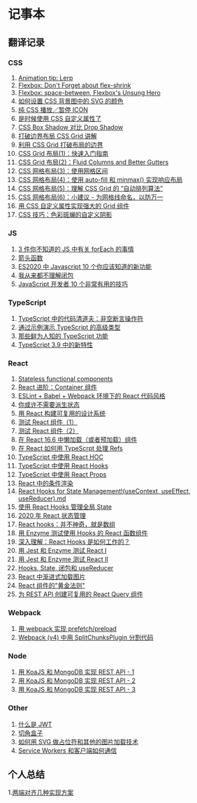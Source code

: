 # 记事本

## 翻译记录


### CSS

1. [Animation tip: Lerp](https://github.com/xiao-T/note/issues/2)
2. [Flexbox: Don't Forget about flex-shrink](https://github.com/xiao-T/note/issues/3)     
3. [Flexbox: space-between, Flexbox's Unsung Hero](https://github.com/xiao-T/note/issues/4)      
4. [如何设置 CSS 背景图中的 SVG 的颜色](https://github.com/xiao-T/note/issues/6)  
5. [纯 CSS 播放／暂停 ICON](https://github.com/xiao-T/note/issues/8)
6. [是时候使用 CSS 自定义属性了](https://github.com/xiao-T/note/issues/9)
7. [CSS Box Shadow 对比 Drop Shadow](https://github.com/xiao-T/note/issues/10)
8. [打破边界布局 CSS Grid 讲解](https://github.com/xiao-T/note/issues/11)
9. [利用 CSS Grid 打破布局的边界](https://github.com/xiao-T/note/blob/master/Published/Breaking%20Out%20With%20CSS%20Grid%20Layout.md)
10. [CSS Grid 布局(1)：快速入门指南](https://github.com/xiao-T/note/blob/master/Published/CSS%20Grid%20Layout-%20A%20Quick%20Start%20Guide.md)
11. [CSS Grid 布局(2)：Fluid Columns and Better Gutters](https://github.com/xiao-T/note/blob/master/Published/CSS%20Grid%20Layout-%20Fluid%20Columns%20and%20Better%20Gutters.md)
12. [CSS 网格布局(3)：使用网格区间](https://github.com/xiao-T/note/blob/master/Published/CSS%20Grid%20Layout-%20Using%20Grid%20Areas.md)
13. [CSS 网格布局(4)：使用 auto-fill 和 minmax() 实现响应布局](https://github.com/xiao-T/note/blob/master/Published/CSS%20Grid%20Layout-%20Going%20Responsive%20With%20auto-fill%20and%20minmax().md)
14. [CSS 网格布局(5)：理解 CSS Grid 的 “自动排列算法”](https://github.com/xiao-T/note/blob/master/Published/Understanding%20the%20CSS%20Grid%20%E2%80%9CAuto-Placement%20Algorithm%E2%80%9D%20.md)
15. [CSS 网格布局(6)：小建议 - 为网格线命名，以防万一](https://github.com/xiao-T/note/blob/master/Published/Quick%20Tip-%20Name%20Your%20CSS%20Grid%20Lines%2C%20Just%20in%20Case.md)
16. [用 CSS 自定义属性实现强大的 Grid 组件](https://github.com/xiao-T/note/blob/master/Published/Super-Powered%20Grid%20Components%20with%20CSS%20Custom%20Properties.md)
17. [CSS 技巧：色彩斑斓的自定义阴影](https://github.com/xiao-T/note/blob/master/Published/CSS%20Tip-%20Multicolor%20%26%20Cutout%20Drop%20Shadows.md)

### JS

1. [3 件你不知道的 JS 中有关 forEach 的事情](https://github.com/xiao-T/note/blob/master/Published/3%20things%20you%20didn%E2%80%99t%20know%20about%20the%20forEach%20loop%20in%20JS.md)
2. [箭头函数](https://github.com/xiao-T/note/blob/master/Published/Understanding-Arrow-Functions.md)
3. [ES2020 中 Javascript 10 个你应该知道的新功能](https://github.com/xiao-T/note/blob/master/Published/10-New-JavaScript-Features-in-ES2020-That-You-Should-Know.md)
4. [我从来都不理解闭包](https://github.com/xiao-T/note/blob/master/Published/javascript/I-never-understood-JavaScript-closures.md)
5. [JavaScript 开发者 10 个非常有用的技巧](https://github.com/xiao-T/note/blob/master/Published/javascript/10-Super-Useful-Tricks-for-JavaScript-Developers.md)

### TypeScript
1. [TypeScript 中的代码清道夫：非空断言操作符](https://github.com/xiao-T/note/blob/master/Published/typescript/cleaner-typescript-with-the-non-null-assertion-operator.md)
2. [通过示例演示 TypeScript 的高级类型](https://github.com/xiao-T/note/blob/master/Published/typescript/Advanced-TypeScript-Types-with-Examples.md)
3. [那些鲜为人知的 TypeScript 功能](https://github.com/xiao-T/note/blob/master/Published/typescript/Some-Lesser-Known-TypeScript-Features.md)
4. [TypeScript 3.9 中的新特性](https://github.com/xiao-T/note/blob/master/Published/typescript/What%E2%80%99s-New-in-TypeScript-3.9.md)

### React

1. [Stateless functional components](https://github.com/xiao-T/note/issues/5)     
2. [React 进阶：Container 组件](https://github.com/xiao-T/note/issues/7)
3. [ESLint + Babel + Webpack 环境下的 React 代码风格](https://github.com/xiao-T/note/blob/master/Published/React%20Code%20Style%20with%20ESLint%20%2B%20Babel%20%2B%20Webpack.md)
4. [你或许不需要派生状态](https://github.com/xiao-T/note/blob/master/Published/You%20Probably%20Don't%20Need%20Derived%20State.md)
5. [用 React 构建可复用的设计系统](https://github.com/xiao-T/note/blob/master/Published/Build%20a%20Reusable%20Design%20System%20With%20React.md)
6. [测试 React 组件（1）](https://github.com/xiao-T/note/blob/master/Published/Testing%20Components%20in%20React%20Using%20Jest-%20The%20Basics.md)
7. [测试 React 组件（2）](https://github.com/xiao-T/note/blob/master/Published/Testing%20Components%20in%20React%20Using%20Jest%20and%20Enzyme.md)
9. [在 React 16.6 中懒加载（或者预加载）组件](https://github.com/xiao-T/note/blob/master/Published/Lazy%20loading%20(and%20preloading)%20components%20in%20React%2016.6.md)
10. [在 React 如何用 TypeScrpt 处理 Refs](https://github.com/xiao-T/note/blob/master/Published/React%20Refs%20with%20TypeScript.md)
11. [TypeScript 中使用 React HOC](https://github.com/xiao-T/note/blob/master/Published/React%20Higher-Order%20Components%20in%20TypeScript.md)
12. [TypeScript 中使用 React Hooks](https://github.com/xiao-T/note/blob/master/Published/React%20Hooks%20in%20TypeScript.md)
13. [TypeScript 中使用 React Props](https://github.com/xiao-T/note/blob/master/Published/React%20Render%20Props%20in%20TypeScript.md)
13. [React 中的条件渲染](https://github.com/xiao-T/note/blob/master/Published/Understanding-Conditional-Rendering-in-React.md)
14. [React Hooks for State Management!(useContext, useEffect, useReducer).md](https://github.com/xiao-T/note/blob/master/Published/React%20Hooks%20for%20State%20Management!useContext%2C%20useEffect%2C%20useReducer.md)
15. [使用 React Hooks 管理全局 State](https://github.com/xiao-T/note/blob/master/Published/Global%20state%20management%20with%20React%20Hooks.md)
16. [2020 年 React 状态管理](https://github.com/xiao-T/note/blob/master/Published/React%20State%20Management%20in%202020.md)
17. [React hooks：并不神奇，就是数组](https://github.com/xiao-T/note/blob/master/Published/React-hooks-not-magic-just-arrays.md)
18. [用 Enzyme 测试使用 Hooks 的 React 函数组件](https://github.com/xiao-T/note/blob/master/Published/Testing-React-Function-Components-with-Hooks-using-Enzyme.md)
19. [深入理解：React Hooks 是如何工作的？](https://github.com/xiao-T/note/blob/master/Published/Deep-dive-How-do-React-hooks-really-work.md)
20. [用 Jest 和 Enzyme 测试 React I](https://github.com/xiao-T/note/blob/master/Published/Testing-React-with-Jest-and-Enzyme-I.md)
21. [用 Jest 和 Enzyme 测试 React II](https://github.com/xiao-T/note/blob/master/Published/Testing-React-with-Jest-and-Enzyme-II.md)
22. [Hooks, State, 闭包和 useReducer](https://github.com/xiao-T/note/blob/master/Published/Hooks-State-Closures-and-useReducer.md)
23. [React 中渐进式加载图片](https://github.com/xiao-T/note/blob/master/Published/Progressively-Loading-Images-In-React.md)
24. [React 组件的"黄金法则"](https://github.com/xiao-T/note/blob/master/Published/react/How-the-%E2%80%9CGolden-Rule%E2%80%9D-of-React-components-can-help-you-write-better-code.md)
25. [为 REST API 创建可复用的 React Query 组件](https://github.com/xiao-T/note/blob/master/Published/react/Creating-a-reusable-React-Query-component-for-your-REST-API.md)

### Webpack

1. [用 webpack 实现 prefetch/preload](https://github.com/xiao-T/note/blob/master/Published/link-rel-prefetch-preload-in-webpack.md)
2. [Webpack (v4) 中用 SplitChunksPlugin 分割代码](https://github.com/xiao-T/note/blob/master/Published/Webpack%20(v4)%20Code%20Splitting%20using%20SplitChunksPlugin.md)

### Node

1. [用 KoaJS 和 MongoDB 实现 REST API - 1](https://github.com/xiao-T/note/blob/master/Published/REST%20API%20with%20KoaJS%20and%20MongoDB%20(Part%20%E2%80%93%201).md)
2. [用 KoaJS 和 MongoDB 实现 REST API - 2](https://github.com/xiao-T/note/blob/master/Published/REST%20API%20with%20KoaJS%20and%20MongoDB%20(Part%20%E2%80%93%202).md)
3. [用 KoaJS 和 MongoDB 实现 REST API - 3](https://github.com/xiao-T/note/blob/master/Published/REST%20API%20with%20KoaJS%20and%20MongoDB%20(Part%20%E2%80%93%203).md)

### Other
1. [什么是 JWT](https://github.com/xiao-T/note/blob/master/Published/Understanding%20JWT%20(JSON%20Web%20Tokens)%20.md)    
2. [切角盒子](https://github.com/xiao-T/note/blob/master/Published/Notched%20Boxes.md)      
3. [如何用 SVG 做占位符和其他的图片加载技术](https://github.com/xiao-T/note/blob/master/Published/How%20to%20use%20SVG%20as%20a%20Placeholder%2C%20and%20Other%20Image%20Loading%20Techniques.md)
4. [Service Workers 和客户端如何通信](https://github.com/xiao-T/note/blob/master/Published/How%20to%20Send%20Messages%20Between%20Service%20Workers%20and%20Clients.md)



## 个人总结

1.[两端对齐几种实现方案](https://github.com/xiao-T/note/blob/master/Published/%E4%B8%A4%E7%AB%AF%E5%AF%B9%E9%BD%90%E5%87%A0%E7%A7%8D%E5%AE%9E%E7%8E%B0%E6%96%B9%E6%A1%88.md)
